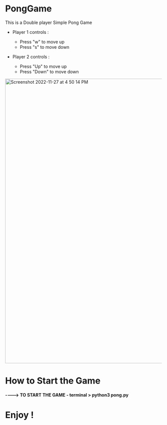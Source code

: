 # PongGame

This is a Double player  Simple Pong Game


* Player 1 controls : 
  - Press "w" to move up
  - Press "s" to move down

* Player 2 controls : 
  - Press "Up" to move up
  - Press "Down" to move down


<img width="914" alt="Screenshot 2022-11-27 at 4 50 14 PM" src="https://user-images.githubusercontent.com/40716543/204132711-f49d2b3f-6d72-412c-92c9-62f38ee8a0b2.png">

# How to Start the Game
####  ----> TO START THE GAME - terminal > python3 pong.py


# Enjoy !
